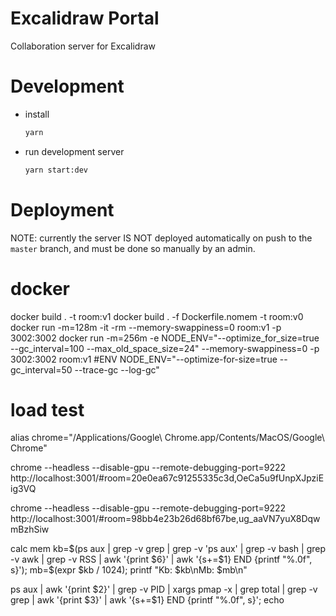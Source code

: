 # Excalidraw Portal

Collaboration server for Excalidraw

# Development

- install

  ```sh
  yarn
  ```

- run development server

  ```sh
  yarn start:dev
  ```

# Deployment

NOTE: currently the server IS NOT deployed automatically on push to the `master` branch, and must be done so manually by an admin.
# docker
docker build . -t room:v1
docker build . -f Dockerfile.nomem -t room:v0
docker run -m=128m -it  -rm  --memory-swappiness=0 room:v1 -p 3002:3002
docker run -m=256m -e NODE_ENV="--optimize_for_size=true --gc_interval=100 --max_old_space_size=24"  --memory-swappiness=0  -p 3002:3002 room:v1
#ENV NODE_ENV="--optimize-for-size=true --gc_interval=50 --trace-gc --log-gc"


# load test
alias chrome="/Applications/Google\ Chrome.app/Contents/MacOS/Google\ Chrome"

chrome --headless --disable-gpu --remote-debugging-port=9222 http://localhost:3001/#room=20e0ea67c91255335c3d,OeCa5u9fUnpXJpziEig3VQ 


 chrome --headless --disable-gpu --remote-debugging-port=9222 http://localhost:3001/#room=98bb4e23b26d68bf67be,ug_aaVN7yuX8DqwmBzhSiw


calc mem
kb=$(ps aux | grep -v grep | grep -v 'ps aux' | grep -v bash | grep -v awk | grep -v RSS | awk '{print $6}' | awk '{s+=$1} END {printf "%.0f", s}'); mb=$(expr $kb / 1024); printf "Kb: $kb\nMb: $mb\n"


ps aux | awk '{print $2}' | grep -v PID | xargs pmap -x | grep total | grep -v grep | awk '{print $3}' | awk '{s+=$1} END {printf "%.0f", s}'; echo
